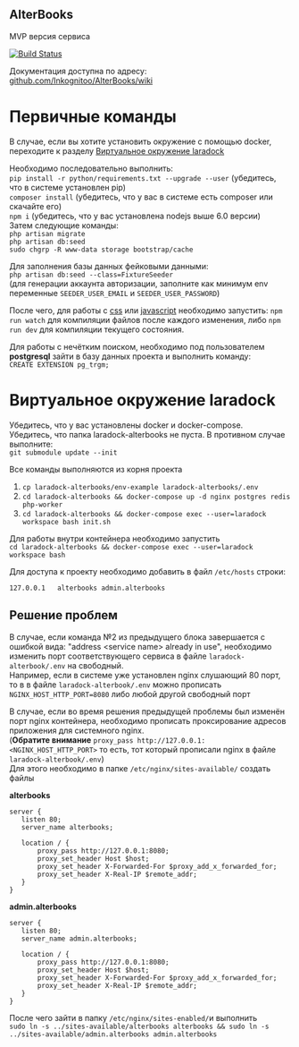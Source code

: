 ## AlterBooks
MVP версия сервиса

[![Build Status](https://travis-ci.com/Inkognitoo/AlterBooks.svg?token=V7aGHpzpxaTBxpAyxbAB&branch=master_mvp)](https://travis-ci.com/Inkognitoo/AlterBooks)

Документация доступна по адресу:  
[github.com/Inkognitoo/AlterBooks/wiki](https://github.com/Inkognitoo/AlterBooks/wiki)
 
# Первичные команды
В случае, если вы хотите установить окружение с помощью docker, переходите к разделу [Виртуальное окружение laradock](#Виртуальное-окружение-laradock)

Необходимо последовательно выполнить:  
`pip install -r python/requirements.txt --upgrade --user` (убедитесь, что в системе установлен pip)  
`composer install` (убедитесь, что у вас в системе есть composer или скачайте его)   
`npm i` (убедитесь, что у вас установлена nodejs выше 6.0 версии)   
Затем следующие команды:  
`php artisan migrate`  
`php artisan db:seed`  
`sudo chgrp -R www-data storage bootstrap/cache`

Для заполнения базы данных фейковыми данными:  
`php artisan db:seed --class=FixtureSeeder`  
(для генерации аккаунта авторизации, заполните как минимум env переменные `SEEDER_USER_EMAIL` и `SEEDER_USER_PASSWORD`)

После чего, для работы с [css](https://github.com/Inkognitoo/AlterBooks/wiki/%D0%9E%D0%B1%D1%89%D0%B8%D0%B5-%D0%BF%D0%BE%D0%BB%D0%BE%D0%B6%D0%B5%D0%BD%D0%B8%D1%8F#%D0%A0%D0%B0%D0%B1%D0%BE%D1%82%D0%B0-%D1%81-css) или [javascript](https://github.com/Inkognitoo/AlterBooks/wiki/%D0%9E%D0%B1%D1%89%D0%B8%D0%B5-%D0%BF%D0%BE%D0%BB%D0%BE%D0%B6%D0%B5%D0%BD%D0%B8%D1%8F#%D0%A0%D0%B0%D0%B1%D0%BE%D1%82%D0%B0-%D1%81-javascript) необходимо запустить:
`npm run watch` для компиляции файлов после каждого изменения, либо `npm run dev` для компиляции текущего состояния.

Для работы с нечётким поиском, необходимо под пользователем **postgresql** зайти в базу данных проекта и выполнить команду:  
`CREATE EXTENSION pg_trgm;`

# Виртуальное окружение laradock
Убедитесь, что у вас установлены docker и docker-compose.   
Убедитесь, что папка laradock-alterbooks не пуста. В противном случае выполните:   
`git submodule update --init
`

Все команды выполняются из корня проекта

1. `cp laradock-alterbooks/env-example laradock-alterbooks/.env`
2. `cd laradock-alterbooks && docker-compose up -d nginx postgres redis php-worker`
3. `cd laradock-alterbooks && docker-compose exec --user=laradock workspace bash init.sh`
 
Для работы внутри контейнера необходимо запустить  
`cd laradock-alterbooks && docker-compose exec --user=laradock workspace bash`

Для доступа к проекту необходимо добавить в файл `/etc/hosts` строки:
```
127.0.0.1	alterbooks admin.alterbooks
```

## Решение проблем 
В случае, если команда №2 из предыдущего блока завершается с ошибкой вида: "address \<service name\> already in use", необходимо изменить порт соответствующего сервиса в файле `laradock-alterbook/.env` на свободный.  
 Например, если в системе уже установлен nginx слушающий 80 порт, то в в файле `laradock-alterbook/.env` можно прописать `NGINX_HOST_HTTP_PORT=8080` либо любой другой свободный порт
 
 В случае, если во время решения предыдущей проблемы был изменён порт nginx контейнера, необходимо прописать проксирование адресов приложения для системного nginx.      
 (**Обратите внимание** `proxy_pass http://127.0.0.1:<NGINX_HOST_HTTP_PORT>` то есть, тот который прописали nginx в файле `laradock-alterbook/.env`)   
 Для этого необходимо в папке `/etc/nginx/sites-available/` создать файлы  
 
 **alterbooks**
 ```nginx
server {
    listen 80;
    server_name alterbooks;

    location / {
        proxy_pass http://127.0.0.1:8080;
        proxy_set_header Host $host;
        proxy_set_header X-Forwarded-For $proxy_add_x_forwarded_for;
        proxy_set_header X-Real-IP $remote_addr;
    }
}
```
 **admin.alterbooks**
 ```nginx
server {
    listen 80;
    server_name admin.alterbooks;

    location / {
        proxy_pass http://127.0.0.1:8080;
        proxy_set_header Host $host;
        proxy_set_header X-Forwarded-For $proxy_add_x_forwarded_for;
        proxy_set_header X-Real-IP $remote_addr;
    }
}
```

После чего зайти в папку `/etc/nginx/sites-enabled/`и выполнить  
`sudo ln -s ../sites-available/alterbooks alterbooks && sudo ln -s ../sites-available/admin.alterbooks admin.alterbooks`